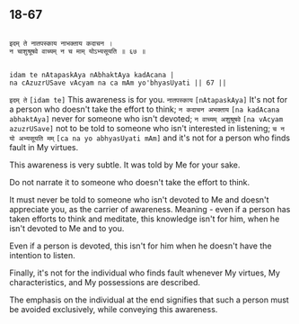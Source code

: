 ## 18-67


```shloka-sa

इदम् ते नातपस्काय नाभक्ताय कदाचन ।
न चाशुश्रूषवे वाच्यम् न च माम् योऽभ्यसूयति ॥ ६७ ॥

```
```shloka-sa-hk

idam te nAtapaskAya nAbhaktAya kadAcana |
na cAzuzrUSave vAcyam na ca mAm yo'bhyasUyati || 67 ||

```
`इदम् ते` `[idam te]` This awareness is for you. `नातपस्काय` `[nAtapaskAya]` It's not for a person who doesn't take the effort to think; `न कदाचन अभक्ताय` `[na kadAcana abhaktAya]` never for someone who isn't devoted; `न वाच्यम् अशुश्रूषवे` `[na vAcyam azuzrUSave]` not to be told to someone who isn't interested in listening; `च न यो अभ्यसूयति मम्` `[ca na yo abhyasUyati mAm]` and it's not for a person who finds fault in My virtues.

This awareness is very subtle. It was told by Me for your sake. 

Do not narrate it to someone who doesn't take the effort to think. 

It must never be told to someone who isn't devoted to Me and doesn't appreciate you, as the carrier of awareness. Meaning - even if a person has taken efforts to think and meditate, this knowledge isn't for him, when he isn't devoted to Me and to you. 

Even if a person is devoted, this isn't for him when he doesn't have the intention to listen. 

Finally, it's not for the individual who finds fault whenever My virtues, My characteristics, and My possessions are described. 

The emphasis on the individual at the end signifies that such a person must be avoided exclusively, while conveying this awareness.



